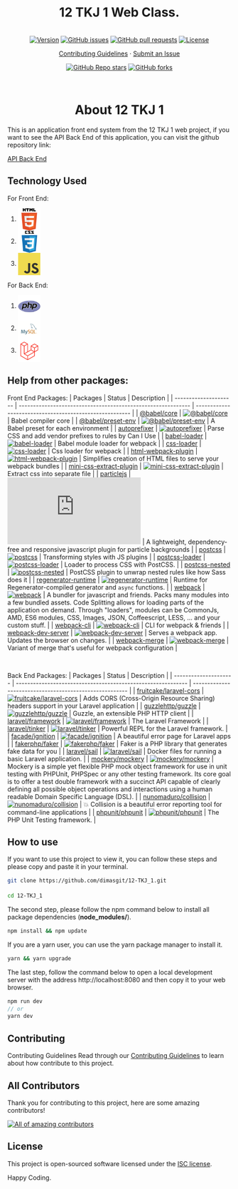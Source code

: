 <h1 align="center">12 TKJ 1 Web Class.</h1>

<p align="center">
<br>
    <a href="https://img.shields.io/github/package-json/v/infinitedim/12-TKJ_1"><img src="https://img.shields.io/github/package-json/v/infinitedim/12-TKJ_1" alt="Version"></a>
    <a href="https://github.com/infinitedim/12-TKJ_1/issues"><img src="https://img.shields.io/github/issues/infinitedim/12-TKJ_1" alt="GitHub issues"></a>
    <a href="https://github.com/infinitedim/12-TKJ_1/pulls"><img alt="GitHub pull requests" src="https://img.shields.io/github/issues-pr/infinitedim/12-TKJ_1"></a>
    <a href="https://github.com/infinitedim/12-TKJ_1/blob/main/LICENSE"><img src="https://img.shields.io/github/license/infinitedim/12-TKJ_1" alt="License"></a>
</p>

<p align="center">
  <a href="https://github.com/infinitedim/12-TKJ_1/blob/main/CONTRIBUTING.md">Contributing Guidelines</a>
  ·
  <a href="https://github.com/infinitedim/12-TKJ_1/issues">Submit an Issue</a>
  <br>

 <p align="center">
  <a href="https://github.com/infinitedim/12-TKJ_1/"><img alt="GitHub Repo stars" src="https://img.shields.io/github/stars/infinitedim/12-TKJ_1?style=social"></a>
  <a href="https://github.com/infinitedim/12-TKJ_1/"><img alt="GitHub forks" src="https://img.shields.io/github/forks/infinitedim/12-TKJ_1?style=social"></a>
</p>
</p>

<br>

<h1 align="center">About 12 TKJ 1</h1>
This is an application front end system from the 12 TKJ 1 web project, if you want to see the API Back End of this application, you can visit the github repository link:

[API Back End](https://github.com/novalramdhani/restapi-project)

## Technology Used

For Front End:

1. <img align="center" title="HTML" alt="HTML" width="50px" src="https://raw.githubusercontent.com/github/explore/56a826d05cf762b2b50ecbe7d492a839b04f3fbf/topics/html/html.png" />        
2. <img align="center" title="CSS" alt="CSS" width="50px" src="https://raw.githubusercontent.com/github/explore/56a826d05cf762b2b50ecbe7d492a839b04f3fbf/topics/css/css.png" />              
3. <img align="center" title="Javascript" alt="Javascript" width="50px" src="https://raw.githubusercontent.com/github/explore/56a826d05cf762b2b50ecbe7d492a839b04f3fbf/topics/javascript/javascript.png" />          

For Back End:

1. <img align="center" title="PHP" alt="PHP" width="50px" src="https://raw.githubusercontent.com/github/explore/56a826d05cf762b2b50ecbe7d492a839b04f3fbf/topics/php/php.png" />        
2. <img align="center" title="MYSQL" alt="MYSQL" width="50px" src="https://raw.githubusercontent.com/github/explore/56a826d05cf762b2b50ecbe7d492a839b04f3fbf/topics/mysql/mysql.png" />              
3. <img align="center" title="Laravel" alt="Laravel" width="50px" src="https://raw.githubusercontent.com/github/explore/56a826d05cf762b2b50ecbe7d492a839b04f3fbf/topics/laravel/laravel.png" />          


## Help from other packages:

Front End Packages: 
| Packages               | Status                                                       | Description                                             |
| --------------------- | ------------------------------------------------------------ | ------------------------------------------------------- |
| [@babel/core]          | [![@babel/core]][@babel/core]                                | Babel compiler core                         |
| [@babel/preset-env]                | [![@babel/preset-env]][@babel/preset-env]        | A Babel preset for each environment                        |
| [autoprefixer]             | [![autoprefixer]][autoprefixer]                         | Parse CSS and add vendor prefixes to rules by Can I Use                                   |
| [babel-loader]          | [![babel-loader]][babel-loader]                            | Babel module loader for webpack |
| [css-loader]          | [![css-loader]][css-loader]                                           | Css loader for webpack                        |
| [html-webpack-plugin] | [![html-webpack-plugin]][html-webpack-plugin] | Simplifies creation of HTML files to serve your webpack bundles              |
| [mini-css-extract-plugin]              | [![mini-css-extract-plugin]][mini-css-extract-plugin]                           | Extract css into separate file                                        |
| [particlejs]        | [![particlejs]][particlejs]               | A lightweight, dependency-free and responsive javascript plugin for particle backgrounds |
| [postcss]        | [![postcss]][postcss]               | Transforming styles with JS plugins |
| [postcss-loader]        | [![postcss-loader]][postcss-loader]               | Loader to process CSS with PostCSS. |
| [postcss-nested]        | [![postcss-nested]][postcss-nested]               | PostCSS plugin to unwrap nested rules like how Sass does it |
| [regenerator-runtime]        | [![regenerator-runtime]][regenerator-runtime]               | Runtime for Regenerator-compiled generator and `async` functions. |
| [webpack]        | [![webpack]][webpack]               | A bundler for javascript and friends. Packs many modules into a few bundled assets. Code Splitting allows for loading parts of the application on demand. Through "loaders", modules can be CommonJs, AMD, ES6 modules, CSS, Images, JSON, Coffeescript, LESS, ... and your custom stuff. |
| [webpack-cli]        | [![webpack-cli]][webpack-cli]               | CLI for webpack & friends |
| [webpack-dev-server]        | [![webpack-dev-server]][webpack-dev-server]               | Serves a webpack app. Updates the browser on changes. |
| [webpack-merge]        | [![webpack-merge]][webpack-merge]               | Variant of merge that's useful for webpack configuration |

[@babel/core]: https://www.npmjs.com/package/@babel/core 
[@babel/preset-env]: https://www.npmjs.com/package/@babel/preset-env 
[autoprefixer]: https://github.com/postcss/autoprefixer
[babel-loader]: https://www.npmjs.com/package/babel-loader 
[css-loader]: https://www.npmjs.com/package/css-loader 
[html-webpack-plugin]: https://github.com/jantimon/html-webpack-plugin
[mini-css-extract-plugin]: https://www.npmjs.com/package/mini-css-extract-plugin
[particlejs]: https://marcbruederlin.github.io/particles.js
[postcss]: https://github.com/postcss/postcss
[postcss-loader]: https://www.npmjs.com/package/postcss-loader 
[postcss-nested]: https://www.npmjs.com/package/postcss-nested 
[regenerator-runtime]: https://www.npmjs.com/package/regenerator-runtime
[webpack]: https://github.com/webpack/webpack
[webpack-cli]: https://www.npmjs.com/package/webpack-cli 
[webpack-dev-server]: https://www.npmjs.com/package/webpack-dev-server 
[webpack-merge]: https://www.npmjs.com/package/webpack-merge 

<br>

Back End Packages:
| Packages               | Status                                                       | Description                                             |
| --------------------- | ------------------------------------------------------------ | ------------------------------------------------------- |
| [fruitcake/laravel-cors]          | [![fruitcake/laravel-cors]][fruitcake/laravel-cors]                   | Adds CORS (Cross-Origin Resource Sharing) headers support in your Laravel application                        |
| [guzzlehttp/guzzle]          | [![guzzlehttp/guzzle]][guzzlehttp/guzzle]                   | Guzzle, an extensible PHP HTTP client                        |
| [laravel/framework]          | [![laravel/framework]][laravel/framework]                   | The Laravel Framework                         |
| [laravel/tinker]          | [![laravel/tinker]][laravel/tinker]                   | Powerful REPL for the Laravel framework.                         |
| [facade/ignition]          | [![facade/ignition]][facade/ignition]                   | A beautiful error page for Laravel apps                        |
| [fakerphp/faker]          | [![fakerphp/faker]][fakerphp/faker]                   | Faker is a PHP library that generates fake data for you                        |
| [laravel/sail]          | [![laravel/sail]][laravel/sail]                   | Docker files for running a basic Laravel application.                         |
| [mockery/mockery]          | [![mockery/mockery]][mockery/mockery]                   | Mockery is a simple yet flexible PHP mock object framework for use in unit testing with PHPUnit, PHPSpec or any other testing framework. Its core goal is to offer a test double framework with a succinct API capable of clearly defining all possible object operations and interactions using a human readable Domain Specific Language (DSL).                         |
| [nunomaduro/collision]          | [![nunomaduro/collision]][nunomaduro/collision]                   | 💥 Collision is a beautiful error reporting tool for command-line applications                         |
| [phpunit/phpunit]          | [![phpunit/phpunit]][phpunit/phpunit]                   | The PHP Unit Testing framework.                         |

[fruitcake/laravel-cors]: https://github.com/fruitcake/laravel-cors 
[guzzlehttp/guzzle]: https://github.com/guzzle/guzzle
[laravel/framework]: https://github.com/laravel/framework 
[laravel/tinker]: https://github.com/laravel/tinker 
[facade/ignition]: https://github.com/facade/ignition 
[fakerphp/faker]: https://packagist.org/packages/fakerphp/faker
[laravel/sail]: https://github.com/laravel/sail 
[mockery/mockery]: https://github.com/mockery/mockery 
[nunomaduro/collision]: https://github.com/nunomaduro/collision 
[phpunit/phpunit]: https://github.com/sebastianbergmann/phpunit

## How to use
If you want to use this project to view it, you can follow these steps and please copy and paste it in your terminal.

```bash
git clone https://github.com/dimasgit/12-TKJ_1.git

cd 12-TKJ_1 
```

The second step, please follow the npm command below to install all package dependencies (**node_modules/**).
```bash
npm install && npm update
```
If you are a yarn user, you can use the yarn package manager to install it.
```bash
yarn && yarn upgrade
```
The last step, follow the command below to open a local development server with the address http://localhost:8080 and then copy it to your web browser.
```js
npm run dev
// or
yarn dev
```

## Contributing
Contributing Guidelines
Read through our   <a href="https://github.com/infinitedim/12-TKJ_1/blob/main/CONTRIBUTING.md">Contributing Guidelines</a> to learn about how contribute to this project.

## All Contributors
Thank you for contributing to this project, here are some amazing contributors!

<a href="https://github.com/infinitedim/12-TKJ_1/graphs/contributors"><img src="https://contrib.rocks/image?repo=infinitedim/12-TKJ_1" alt="All of amazing contributors"></a>

## License
This project  is open-sourced software licensed under the [ISC license](https://opensource.org/licenses/ISC).

Happy Coding.